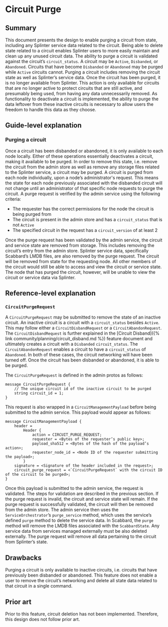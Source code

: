 # Circuit Purge
<!--
  Copyright 2018-2021 Cargill Incorporated
  Licensed under Creative Commons Attribution 4.0 International License
  https://creativecommons.org/licenses/by/4.0/
-->

## Summary
[summary]: #summary

This document presents the design to enable purging a circuit from state,
including any Splinter service data related to the circuit. Being able to
delete state related to a circuit enables Splinter users to more easily maintain
and clean up any unused circuit data. The ability to purge a circuit is
validated against the circuit’s `circuit_status`. A circuit may be `Active`,
`Disbanded`, or `Abandoned`. Circuits that have become `Disbanded` or
`Abandoned` may be purged while `Active` circuits cannot. Purging a circuit
includes removing the circuit state as well as Splinter’s service data. Once
the circuit has been purged, it is no longer available from Splinter. This
action is only available for circuits that are no longer active to protect
circuits that are still active, and presumably being used, from having any data
unnecessarily removed. As functionality to deactivate a circuit is implemented,
the ability to purge the data leftover from these inactive circuits is
necessary to allow users the freedom to handle this data as they choose.

## Guide-level explanation
[guide-level-explanation]: #guide-level-explanation

### Purging a circuit

Once a circuit has been disbanded or abandoned, it is only available to each
node locally. Either of these operations essentially deactivates a circuit,
making it available to be purged. In order to remove this state, i.e. remove
the circuit from the admin store as well as remove any storage files related to
the Splinter service, a circuit may be purged. A circuit is purged from each
node individually, upon a node’s administrator's request. This means the state
for each node previously associated with the disbanded circuit will not change
until an administrator of that specific node requests to purge the circuit. A
purge request is verified by the admin service using the following criteria:

  - The requester has the correct permissions for the node the circuit is being
    purged from
  - The circuit is present in the admin store and has a `circuit_status` that
    is not `Active`
  - The specified circuit in the request has a `circuit_version` of at least 2

Once the purge request has been validated by the admin service, the circuit and
service state are removed from storage. This includes removing the circuit’s
entry from the admin store. Splinter service data, specifically Scabbard’s LMDB
files, are also removed by the purge request. The circuit will be removed
from state for the requesting node. All other members of the circuit would
still be able to access and view the circuit or service state. The node that
has purged the circuit, however, will be unable to view the circuit or service
data via Splinter.

## Reference-level explanation
[reference-level-explanation]: #reference-level-explanation

### `CircuitPurgeRequest`

A `CircuitPurgeRequest` may be submitted to remove the state of an inactive
circuit. An inactive circuit is a circuit with a `circuit_status` besides
`Active`. This may follow either a `CircuitDisbandRequest` or a
`CircuitAbandonRequest`. The `CircuitDisbandRequest` is further explained in
the [Circuit Disband]({% link community/planning/circuit_disband.md %}) feature
document and ultimately creates a circuit with a `Disbanded` `circuit_status`.
The `CircuitAbandonRequest` enables a circuit to have a `circuit_status` of
`Abandoned`. In both of these cases, the circuit networking will have been
turned off. Once the circuit has been disbanded or abandoned, it is able to be
purged.

The `CircuitPurgeRequest` is defined in the admin protos as follows:

```
message CircuitPurgeRequest {
    // The unique circuit id of the inactive circuit to be purged
    string circuit_id = 1;
}
```
This request is also wrapped in a `CircuitManagementPayload` before being
submitted to the admin service. This payload would appear as follows:

```
message CircuitManagementPayload {
    header =
        Header {
            action = CIRCUIT_PURGE_REQUEST;
            requester = <Bytes of the requester’s public key>;
            payload_sha512 = <Bytes of the hash of the payload’s action>;
            requester_node_id = <Node ID of the requester submitting the payload>;
        }
    signature = <Signature of the header included in the request>;
    circuit_purge_request = <`CircuitPurgeRequest` with the circuit ID of the circuit to be purged>;
}
```

Once this payload is submitted to the admin service, the request is validated.
The steps for validation are described in the previous section. If the purge
request is invalid, the circuit and service state will remain. If the purge
request is successfully validated, the circuit will then be removed from the
admin store. The admin service then uses the `ServiceOrchestrator`’s
`purge_service` method, which uses the service’s defined `purge` method to
delete the service data. In Scabbard, the `purge` method will remove the LMDB
files associated with the `ScabbardState`. Any service data from services
managed externally must be also deleted externally. The purge request will
remove all data pertaining to the circuit from Splinter’s state.

## Drawbacks
[drawbacks]: #drawbacks

Purging a circuit is only available to inactive circuits, i.e. circuits that
have previously been disbanded or abandoned. This feature does not enable a
user to remove the circuit’s networking and delete all state data related to
that circuit in a single command.

## Prior art
[prior-art]: #prior-art

Prior to this feature, circuit deletion has not been implemented. Therefore,
this design does not follow prior art.
